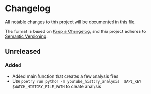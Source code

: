 # Changelog
All notable changes to this project will be documented in this file.

The format is based on [Keep a Changelog](https://keepachangelog.com/en/1.0.0/), and this project adheres to [Semantic Versioning](https://semver.org/spec/v2.0.0.html).

## Unreleased
### Added

- Added main function that creates a few analysis files
- Use `poetry run python -m youtube_history_analysis  $API_KEY $WATCH_HISTORY_FILE_PATH` to create analysis
